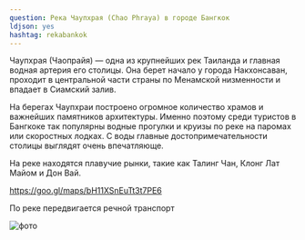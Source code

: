 ```yaml
---
question: Река Чаупхрая (Chao Phraya) в городе Бангкок
ldjson: yes
hashtag: rekabankok
---
```


Чаупхрая (Чаопрайя) — одна из крупнейших рек Таиланда и главная водная артерия его столицы. Она берет начало у города Накхонсаван, проходит в центральной части страны по Менамской низменности и впадает в Сиамский залив.

На берегах Чаупхраи построено огромное количество храмов и важнейших памятников архитектуры. Именно поэтому среди туристов в Бангкоке так популярны водные прогулки и круизы по реке на паромах или скоростных лодках. С воды главные достопримечательности столицы выглядят очень впечатляюще.

На реке находятся плавучие рынки, такие как  Талинг Чан, Клонг Лат Майом и Дон Вай.

https://goo.gl/maps/bH11XSnEuTt3t7PE6 

По реке передвигается речной транспорт

![фото](https://bangkokfaq.ru/assets/rekabankok.jpg)
